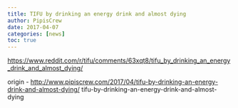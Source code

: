 ```yaml
---
title: TIFU by drinking an energy drink and almost dying
author: PipisCrew
date: 2017-04-07
categories: [news]
toc: true
---
```


https://www.reddit.com/r/tifu/comments/63xqt8/tifu_by_drinking_an_energy_drink_and_almost_dying/

origin - http://www.pipiscrew.com/2017/04/tifu-by-drinking-an-energy-drink-and-almost-dying/ tifu-by-drinking-an-energy-drink-and-almost-dying